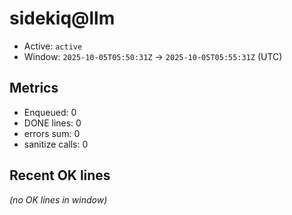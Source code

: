 # sidekiq@llm

- Active: `active`
- Window: `2025-10-05T05:50:31Z` → `2025-10-05T05:55:31Z` (UTC)

## Metrics
- Enqueued: 0
- DONE lines: 0
- errors sum: 0
- sanitize calls: 0

## Recent OK lines
_(no OK lines in window)_
